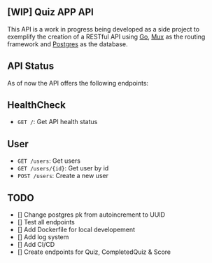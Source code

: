 ## [WIP] Quiz APP API

This API is a work in progress being developed as a side project to exemplify the creation of a
RESTful API using [Go](https://golang.org), [Mux](https://github.com/gorilla/mux) as the routing framework and [Postgres](https://www.postgresql.org) as the database.

## API Status

As of now the API offers the following endpoints:

## HealthCheck

- `GET /`: Get API health status

## User

- `GET /users`: Get users
- `GET /users/{id}`: Get user by id
- `POST /users`: Create a new user

## TODO

- [] Change postgres pk from autoincrement to UUID
- [] Test all endpoints
- [] Add Dockerfile for local developement
- [] Add log system
- [] Add CI/CD
- [] Create endpoints for Quiz, CompletedQuiz & Score
